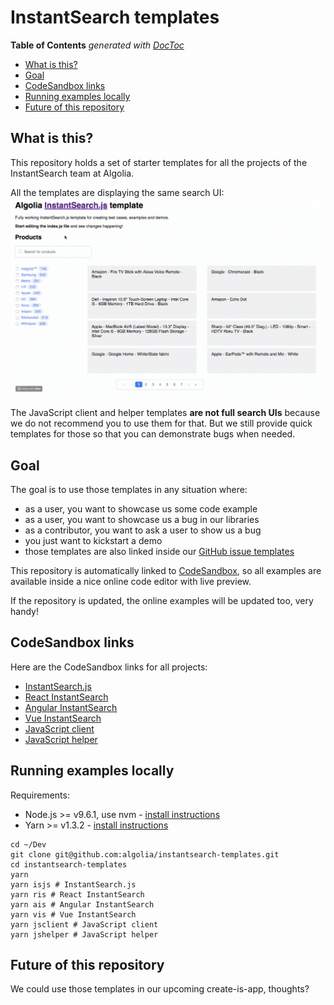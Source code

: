 # InstantSearch templates

<!-- START doctoc generated TOC please keep comment here to allow auto update -->
<!-- DON'T EDIT THIS SECTION, INSTEAD RE-RUN doctoc TO UPDATE -->
**Table of Contents**  *generated with [DocToc](https://github.com/thlorenz/doctoc)*

- [What is this?](#what-is-this)
- [Goal](#goal)
- [CodeSandbox links](#codesandbox-links)
- [Running examples locally](#running-examples-locally)
- [Future of this repository](#future-of-this-repository)

<!-- END doctoc generated TOC please keep comment here to allow auto update -->

## What is this?

This repository holds a set of starter templates for all the projects of the InstantSearch team at Algolia.

All the templates are displaying the same search UI:
![demo](./demo.gif)

The JavaScript client and helper templates **are not full search UIs** because we do
not recommend you to use them for that. But we still provide quick templates for those
so that you can demonstrate bugs when needed.

## Goal

The goal is to use those templates in any situation where:
- as a user, you want to showcase us some code example
- as a user, you want to showcase us a bug in our libraries
- as a contributor, you want to ask a user to show us a bug
- you just want to kickstart a demo
- those templates are also linked inside our [GitHub issue templates](https://github.com/blog/2111-issue-and-pull-request-templates)

This repository is automatically linked to [CodeSandbox](https://codesandbox.io/), so all
examples are available inside a nice online code editor with live preview.

If the repository is updated, the online examples will be updated too, very handy!

## CodeSandbox links

Here are the CodeSandbox links for all projects:
- [InstantSearch.js](https://codesandbox.io/s/github/algolia/instantsearch-templates/tree/master/src/InstantSearch.js)
- [React InstantSearch](https://codesandbox.io/s/github/algolia/instantsearch-templates/tree/master/src/React%20InstantSearch)
- [Angular InstantSearch](https://codesandbox.io/s/github/algolia/instantsearch-templates/tree/master/src/Angular%20InstantSearch)
- [Vue InstantSearch](https://codesandbox.io/s/github/algolia/instantsearch-templates/tree/master/src/Vue%20InstantSearch)
- [JavaScript client](https://codesandbox.io/s/github/algolia/instantsearch-templates/tree/master/src/JavaScript%20client)
- [JavaScript helper](https://codesandbox.io/s/github/algolia/instantsearch-templates/tree/master/src/JavaScript%20helper)

## Running examples locally

Requirements:
- Node.js >= v9.6.1, use nvm - [install instructions](https://github.com/creationix/nvm#install-script)
- Yarn >= v1.3.2 - [install instructions](https://yarnpkg.com/en/docs/install#alternatives-tab)

```
cd ~/Dev
git clone git@github.com:algolia/instantsearch-templates.git
cd instantsearch-templates
yarn
yarn isjs # InstantSearch.js
yarn ris # React InstantSearch
yarn ais # Angular InstantSearch
yarn vis # Vue InstantSearch
yarn jsclient # JavaScript client
yarn jshelper # JavaScript helper
```

## Future of this repository

We could use those templates in our upcoming create-is-app, thoughts?
